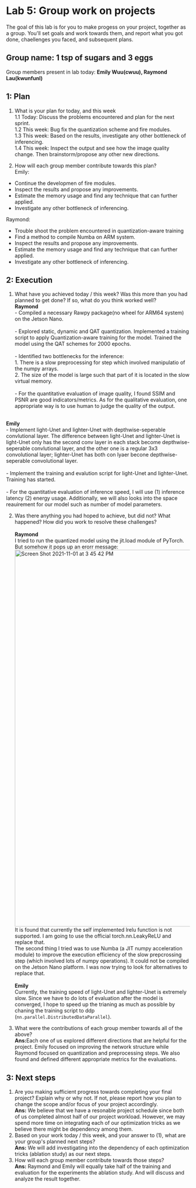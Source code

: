 Lab 5: Group work on projects
===
The goal of this lab is for you to make progess on your project, together as a group. You'll set goals and work towards them, and report what you got done, chaellenges you faced, and subsequent plans.


Group name: 1 tsp of sugars and 3 eggs
---
Group members present in lab today: <b>Emily Wuu(cwuu), Raymond Lau(kwunfunl)</b>


1: Plan
----
1. What is your plan for today, and this week <br/>
1.1 Today: Discuss the problems encountered and plan for the next sprint. <br/>
1.2 This week: Bug fix the quantization scheme and fire modules. <br/>
1.3 This week: Based on the results, investigate any other bottleneck of inferencing. <br/>
1.4 This week: Inspect the output and see how the image quality change. Then brainstorm/propose any other new directions. <br/>

2. How will each group member contribute towards this plan?<br/>
Emily:
- Continue the developmen of fire modules.
- Inspect the results and propose any improvements.
- Estimate the memory usage and find any technique that can further applied.
- Investigate any other bottleneck of inferencing.

Raymond:
- Trouble shoot the problem encountered in quantization-aware training
- Find a method to compile Numba on ARM system.
- Inspect the results and propose any improvements.
- Estimate the memory usage and find any technique that can further applied.
- Investigate any other bottleneck of inferencing.

2: Execution
----
1. What have you achieved today / this week? Was this more than you had planned to get done? If so, what do you think worked well?
<br><b>Raymond</b>
<br> - Compiled a necessary Rawpy package(no wheel for ARM64 system) on the Jetson Nano. <br>
<br> - Explored static, dynamic and QAT quantization. Implemented a training script to apply Quantization-aware training for the model. Trained the model using the QAT schemes for 2000 epochs. <br>
<br> - Identified two bottlenecks for the inference: 
<br>     1. There is a slow preprocessing for step which involved manipulatio of the numpy arrays. 
<br>     2. The size of the model is large such that part of it is located in the slow virtual memory.<br>
<br> - For the quantitative evaluation of image quality, I found SSIM and PSNR are good indicators/metrics. As for the qualitative evaluation, one appropriate way is to use human to judge the quality of the output.<br>

<br><b>Emily</b>
<br> - Implement light-Unet and lighter-Unet with depthwise-seperable convlutional layer. The difference between light-Unet and lighter-Unet is light-Unet only has the second conv layer in each stack become depthwise-seperable convlutional layer, and the other one is a regular 3x3 convolutional layer; lighter-Unet has both con lyaer becone depthwise-seperable convolutional layer.   <br>
<br> - Implement the training and evalution script for light-Unet and lighter-Unet. Training has started.  <br>
<br> - For the quantitative evaluation of inference speed, I will use (1) inference latency (2) energy usage. Additionally, we will also looks into the space reauirement for our model such as number of model parameters.<br>

2. Was there anything you had hoped to achieve, but did not? What happened? How did you work to resolve these challenges?
<br><br><b>Raymond</b>
<br>I tried to run the quantized model using the jit.load module of PyTorch. But somehow it pops up an erorr message:
<img width="1030" alt="Screen Shot 2021-11-01 at 3 45 42 PM" src="https://user-images.githubusercontent.com/90403016/139735622-df231703-d638-42bc-842b-4f510e3d97e6.png"> It is found that currently the self implemented lrelu function is not supported. I am going to use the official torch.nn.LeakyReLU and replace that.
<br>The second thing I tried was to use Numba (a JIT numpy acceleration module) to improve the execution efficiency of the slow prepcrossing step (which involved lots of numpy operations). It could not be compiled on the Jetson Nano platform. I was now trying to look for alternatives to replace that.
<br><br><b>Emily</b><br>
Currently, the training speed of light-Unet and lighter-Unet is extremely slow. Since we have to do lots of evaluation after the model is converged, I hope to speed up the trianing as much as possible by chaning the training script to ddp (```nn.parallel.DistributedDataParallel```).

3. What were the contributions of each group member towards all of the above?
<br><b>Ans:</b>Each one of us explored different directions that are helpful for the project. Emily focused on improving the network structure while Raymond focused on quantization and preprocessing steps. We also found and defined different appropriate metrics for the evaluations.
  
3: Next steps
----
1. Are you making sufficient progress towards completing your final project? Explain why or why not. If not, please report how you plan to change the scope and/or focus of your project accordingly.
<br><b>Ans:</b> We believe that we have a resonable project schedule since both of us completed almost half of our project workload. However, we may spend more time on integrating each of our optimization tricks as we believe there might be dependency among them.
2. Based on your work today / this week, and your answer to (1), what are your group's planned next steps?
 <br><b>Ans:</b> We will add investigating into the dependency of each optimization tricks (ablation study) as our next steps. 
4. How will each group member contribute towards those steps? 
<br><b>Ans:</b> Raymond and Emily will equally take half of the training and evaluation for the experiments the ablation study. And will discuss and analyze the result together. 
